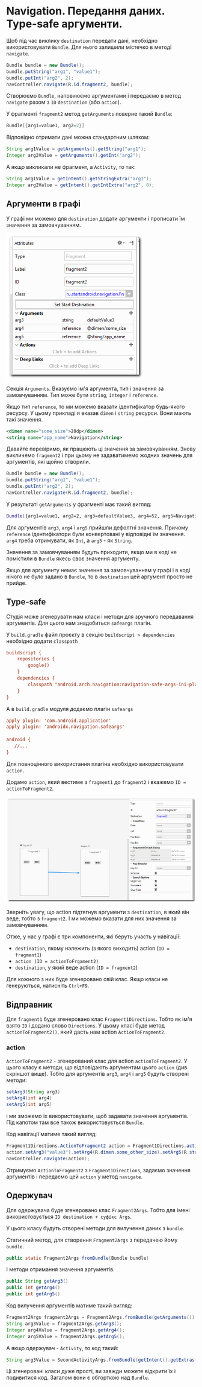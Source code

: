 # Navigation. Передання даних. Type-safe аргументи.

Щоб під час виклику `destination` передати дані, необхідно використовувати `Bundle`. Для нього залишили містечко в методі `navigate`.
```java
Bundle bundle = new Bundle();
bundle.putString("arg1", "value1");
bundle.putInt("arg2", 2);
navController.navigate(R.id.fragment2, bundle);
```
Створюємо `Bundle`, наповнюємо аргументами і передаємо в метод `navigate` разом з `ID` `destination` (або `action`).

У фрагменті `fragment2` метод `getArguments` поверне такий `Bundle`:
```java
Bundle[{arg1=value1, arg2=2}]
```

Відповідно отримати дані можна стандартним шляхом:
```java
String arg1Value = getArguments().getString("arg1");
Integer arg2Value = getArguments().getInt("arg2");
```
А якщо викликали не фрагмент, а `Activity`, то так:
```java
String arg1Value = getIntent().getStringExtra("arg1");
Integer arg2Value = getIntent().getIntExtra("arg2", 0);
```

## Аргументи в графі

У графі ми можемо для `destination` додати аргументи і прописати їм значення за замовчуванням.

![](/images/android/9-lesson/2-navigation-args/1.png)

Секція `Arguments`. Вказуємо ім'я аргумента, тип і значення за замовчуванням. Тип може бути `string`, `integer` і `reference`.

Якщо тип `reference`, то ми можемо вказати ідентифікатор будь-якого ресурсу. У цьому прикладі я вказав `dimen` і `string` ресурси. Вони мають такі значення.

```xml
<dimen name="some_size">20dp</dimen>
<string name="app_name">Navigation</string>
```

Давайте перевіримо, як працюють ці значення за замовчуванням. Знову викличемо `fragment2` і при цьому не задаватимемо жодних значень для аргументів, які щойно створили.
```java
Bundle bundle = new Bundle();
bundle.putString("arg1", "value1");
bundle.putInt("arg2", 2);
navController.navigate(R.id.fragment2, bundle);
```

У результаті `getArguments` у фрагменті має такий вигляд:
```bash
Bundle[{arg1=value1, arg2=2, arg3=defaultValue3, arg4=52, arg5=Navigation}]
```
Для аргументів `arg3`, `arg4` і `arg5` прийшли дефолтні значення. Причому `reference` ідентифікатори були конвертовані у відповідні їм значення. `arg4` треба отримувати, як `Int`, а `arg5` - як `String`.

Значення за замовчуванням будуть приходити, якщо ми в коді не помістили в `Bundle` якесь своє значення аргументу.

Якщо для аргументу немає значення за замовчуванням у графі і в коді нічого не було задано в `Bundle`, то в `destination` цей аргумент просто не прийде.

## Type-safe
Студія може згенерувати нам класи і методи для зручного передавання аргументів. Для цього нам знадобиться `safeargs` плагін.

У `build.gradle` файл проєкту в секцію `buildscript > dependencies` необхідно додати `classpath`
```ini
buildscript {
    repositories {
        google()
    }
    dependencies {
        classpath "android.arch.navigation:navigation-safe-args-ini-plugin:1.0.0-alpha01"
    }
}
```

А в `build.gradle` модуля додаємо плагін `safeargs`
```ini
apply plugin: 'com.android.application'
apply plugin: 'androidx.navigation.safeargs'
 
android {
   //...
}
```
Для повноцінного використання плагіна необхідно використовувати `action`.

Додамо `action`, який вестиме з `fragment1` до `fragment2` і вкажемо `ID = actionToFragment2`.

![](/images/android/9-lesson/2-navigation-args/2.png)

Зверніть увагу, що action підтягнув аргументи з `destination`, в який він веде, тобто з `fragment2`. І ми можемо вказати для них значення за замовчуванням.

Отже, у нас у графі є три компоненти, які беруть участь у навігації:
- `destination`, якому належить (з якого виходить) action (`ID = fragment1`)
- `action (ID = actionToFrgament2)`
- `destination`, у який веде action (`ID = fragment2`)

Для кожного з них буде згенеровано свій клас. Якщо класи не генеруються, натисніть `Ctrl+F9`.

## Відправник
Для `fragment1` буде згенеровано клас `Fragment1Directions`. Тобто як ім'я взято `ID` і додано слово `Directions`. У цьому класі буде метод `actionToFragment2()`, який дасть нам action `ActionToFragment2`.

### action
`ActionToFragment2` - згенерований клас для action `actionToFragment2`. У цього класу є методи, що відповідають аргументам цього `action` (див. скріншот вище). Тобто для аргументів `arg3`, `arg4` і `arg5` будуть створені методи:
```java
setArg3(String arg3)
setArg4(int arg4)
setArg5(int arg5)
```

і ми зможемо їх використовувати, щоб задавати значення аргументів. Під капотом там все також використовується `Bundle`.

Код навігації матиме такий вигляд:
```java
Fragment1Directions.ActionToFragment2 action = Fragment1Directions.actionToFragment2();
action.setArg3("value3").setArg4(R.dimen.some_other_size).setArg5(R.string.hello_blank_fragment);
navController.navigate(action);
```
Отримуємо `ActionToFragment2` з `Fragment1Directions`, задаємо значення аргументів і передаємо цей `action` у метод `navigate`.

## Одержувач 
Для одержувача буде згенеровано клас `Fragment2Args`. Тобто для імені використовується `ID destination + суфікс Args`.

У цього класу будуть створені методи для вилучення даних з `bundle`.

Статичний метод, для створення `Fragment2Args` з передачею йому `bundle`.
```java
public static Fragment2Args fromBundle(Bundle bundle)
```

І методи отримання значення аргументів.
```java
public String getArg3()
public int getArg4()
public int getArg5()
```

Код вилучення аргументів матиме такий вигляд:
```java
Fragment2Args fragment2Args = Fragment2Args.fromBundle(getArguments())
String arg3Value = fragment2Args.getArg3();
Integer arg4Value = fragment2Args.getArg4();
Integer arg5Value = fragment2Args.getArg5();
```

А якщо одержувач - `Activity`, то код такий:
```java
String arg3Value = SecondActivityArgs.fromBundle(getIntent().getExtras()).getArg3();
```

Ці згенеровані класи дуже прості, ви завжди можете відкрити їх і подивитися код. Загалом вони є обгорткою над `Bundle`.

